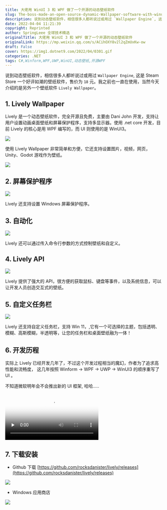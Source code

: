```yaml
---
title: 大佬用 WinUI 3 和 WPF 做了一个开源的动态壁纸软件
slug: The-boss-made-an-open-source-dynamic-Wallpaper-software-with-winui-3-and-WPF
description: 说到动态壁纸软件，相信很多人都听说过或用过 `Wallpaper Engine`, 这是 Steam Store 一个好评如潮的壁纸软件，售价为 `18` 元。我之前也一直在使用，当然今天介绍的是另外一个壁纸软件 `Lively Wallpaper`。
date: 2022-04-04 11:21:39
copyright: Reprinted
author: SpringLeee 全球技术精选
originalTitle: 大佬用 WinUI 3 和 WPF 做了一个开源的动态壁纸软件
originalLink: https://mp.weixin.qq.com/s/ACihOXY8v2l2qZmUxKw-ow
draft: False
cover: https://img1.dotnet9.com/2022/04/0301.gif
categories: .NET
tags: C#,Winform,WPF,UWP,WinUI,动态壁纸,开源WPF
---
```


说到动态壁纸软件，相信很多人都听说过或用过 `Wallpaper Engine`, 这是 Steam Store 一个好评如潮的壁纸软件，售价为 `18` 元。我之前也一直在使用，当然今天介绍的是另外一个壁纸软件 `Lively Wallpaper`。

## 1. Lively Wallpaper

Lively 是一个动态壁纸软件，完全开源且免费，主要由 Dani John 开发，支持让用户设置动画桌面壁纸和屏幕保护程序，支持多显示器。使用 .net core 开发，目前 Lively 的核心是用 WPF 编写的，而 UI 则使用的是 WinUI3。

![](https://img1.dotnet9.com/2022/04/0301.gif)

使用 Lively Wallpaper 非常简单和方便，它还支持设置图片，视频，网页，Unity、Godot 游戏作为壁纸。

![](https://img1.dotnet9.com/2022/04/0302.gif)

## 2. 屏幕保护程序

![](https://img1.dotnet9.com/2022/04/0303.gif)

Lively 还支持设置 Windows 屏幕保护程序。

## 3. 自动化

![](https://img1.dotnet9.com/2022/04/0304.gif)

Lively 还可以通过传入命令行参数的方式控制壁纸和自定义。

## 4. Lively API

![](https://img1.dotnet9.com/2022/04/0305.gif)

Lively 提供了强大的 API，很方便的获取鼠标、键盘等事件，以及系统信息，可以让开发人员创造交互式的壁纸。

## 5. 自定义任务栏

![](https://img1.dotnet9.com/2022/04/0306.gif)

Lively 还支持自定义任务栏，支持 Win 11，,它有一个可选择的主题，包括透明、模糊、高斯模糊，半透明等，让您的任务栏和桌面壁纸融为一体！

## 6. 开发历程

实际上 Lively 已经开发几年了，不过这个开发过程相当的魔幻，作者为了追求高性能和流畅度， 这几年按照 Winform -> WPF -> UWP -> WinUI3 的顺序重写了 UI 。

不知道微软明年会不会推出新的 UI 框架, 哈哈.....

<video id="video" controls="" preload="none" poster="https://img1.dotnet9.com/2022/04/0309.png">
  <source id="mp4" src="https://img1.dotnet9.com/2022/04/0308.mp4" type="video/mp4">
</video>

## 7. 下载安装

- Github 下载 [https://github.com/rocksdanister/lively/releases](https://github.com/rocksdanister/lively/releases)

![](https://img1.dotnet9.com/2022/04/0310.png)

- Windows 应用商店

![](https://img1.dotnet9.com/2022/04/0307.png)

